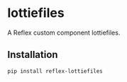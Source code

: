 # lottiefiles

A Reflex custom component lottiefiles.

## Installation

```bash
pip install reflex-lottiefiles
```
